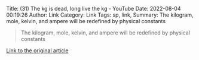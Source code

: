 Title: (31) The kg is dead, long live the kg - YouTube
Date: 2022-08-04 00:19:26
Author: Link
Category: Link
Tags: sp, link, 
Summary: The kilogram, mole, kelvin, and ampere will be redefined by physical constants

> The kilogram, mole, kelvin, and ampere will be redefined by physical constants

[Link to the original article](https://www.youtube.com/watch?v=c_e1wITe_ig)
